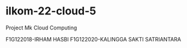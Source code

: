 # ilkom-22-cloud-5
Project Mk Cloud Computing 

F1G122018-IRHAM HASBI
F1G122020-KALINGGA SAKTI SATRIANTARA
